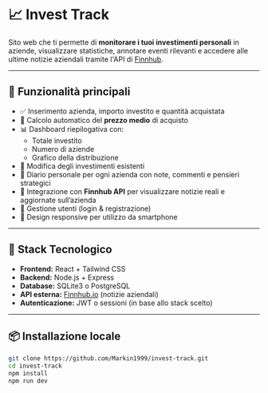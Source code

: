 
# 📈 Invest Track

Sito web che ti permette di **monitorare i tuoi investimenti personali** in aziende, visualizzare statistiche, annotare eventi rilevanti e accedere alle ultime notizie aziendali tramite l'API di [Finnhub](https://finnhub.io).

---

## 🚀 Funzionalità principali

- ✅ Inserimento azienda, importo investito e quantità acquistata
- 🔢 Calcolo automatico del **prezzo medio** di acquisto
- 📊 Dashboard riepilogativa con:
  - Totale investito
  - Numero di aziende
  - Grafico della distribuzione
- 🔄 Modifica degli investimenti esistenti
- 📝 Diario personale per ogni azienda con note, commenti e pensieri strategici
- 📰 Integrazione con **Finnhub API** per visualizzare notizie reali e aggiornate sull’azienda
- 🔐 Gestione utenti (login & registrazione)
- 📱 Design responsive per utilizzo da smartphone

---

## 🧰 Stack Tecnologico

- **Frontend:** React + Tailwind CSS
- **Backend:** Node.js + Express
- **Database:** SQLite3 o PostgreSQL
- **API esterna:** [Finnhub.io](https://finnhub.io) (notizie aziendali)
- **Autenticazione:** JWT o sessioni (in base allo stack scelto)

---

## 📦 Installazione locale

```bash
git clone https://github.com/Markin1999/invest-track.git
cd invest-track
npm install
npm run dev

